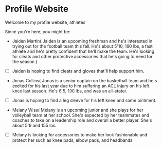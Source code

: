 # Profile Website

Welcome to my profile website, athletes

Since you're here, you might be:

- Jaiden Martin( Jaiden is an upcoming freshman and he's interested in trying out for the football team this fall. He's about 5'10, 160 lbs, a fast athlete and he's pretty confident that he'll make the team. He's looking for cleats and other protective accessories that he's going to need for the season.)

- [ ] Jaiden is hoping to find cleats and gloves that'll help support him. 
 
- Jonas Collins( Jonas is a senior captain on the basketball team and he's excited for his last year due to him suffering an ACL injury on his left knee last season. He's 6'5, 190 lbs, and was an all-stater.

- [ ] Jonas is hoping to find a leg sleeve for his left knee and some ointment.

- Melany Wise( Melany is an upcoming junior and she plays for her volleyball team at her school. She's expected by her teammates and coaches to take on a leadership role and overall a better player. She's about 5'9 and 155 lbs.

-  [ ] Melany is looking for accessories to make her look fashionable and protect her such as knee pads, elbow pads, and headbands
